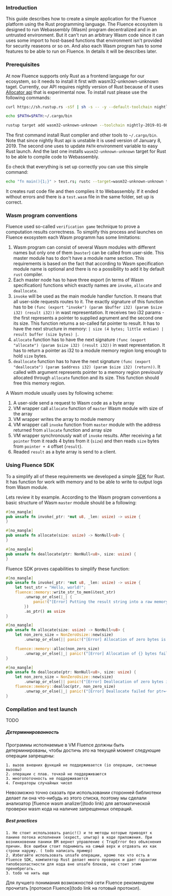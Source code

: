 ### Introduction

This guide describes how to create a simple application for the Fluence platform using the Rust programming language. The Fluence ecosystem is designed to run Webassembly (Wasm) program decentralized and in an untrusted environment. But it can't run an arbitrary Wasm code since it can uses some import to host-based functions that environment isn't provided for security reaseons or so on. And also each Wasm program has to some features to be able to run on Fluence. In details it will be describes later.  

### Prerequisites

At now Fluence supports only Rust as a frontend language for our ecosystem, so it needs to install it first with wasm32-unknown-unknown taget. Currently, our API requires nightly version of Rust because of it uses [Allocator api](https://doc.rust-lang.org/beta/std/alloc/trait.Alloc.html) that is experimental now. To install rust please use the following commands:

```bash
curl https://sh.rustup.rs -sSf | sh -s -- -y --default-toolchain nightly-2019-01-08

echo $PATH=$PATH:~/.cargo/bin

rustup target add wasm32-unknown-unknown --toolchain nightly-2019-01-08
```

The first command install Rust complier and other tools to `~/.cargo/bin`. Note that since nightly Rust api is unstable it is used version of January 8, 2019. The second one uses to update `PATH` environment variable to easy Rust launch. And the last one installs `wasm32-unknown-unknown` target for Rust to be able to compile code to Webassembly.

Еo check that everything is set up correctly you can use this simple command:

```bash
echo "fn main(){1;}" > test.rs; rustc --target=wasm32-unknown-unknown test.rs
```

It creates rust code file and then complies it to Webassembly. If it ended without errors and there is a `test.wasm` file in the same folder, set up is correct.

### Wasm program conventions

Fluence used so-called `verification game` technique to prove a computation results correctness. To simplify this process and launches on Fluence exosystem each Wasm programm has some limitations:

1. Wasm program can consist of several Wasm modules with different names but only one of them (`master`) can be called from user-side. This master module has to don't have a module name section. This requirements is based on the fact that according to Wasm specification module name is optional and there is no a possibility to add it by default `rust` compiler.
2. Each master node has to have three export (in terms of Wasm specification) functions which exactly names are `invoke`, `allocate` and `deallocate`.
3. `invoke` will be used as the main module handler function. It means that all user-side requests routes to it. The exactly signature of this function has to be `(func (export "invoke") (param $buffer i32) (param $size i32) (result i32))` in wast representation. It receives two i32 params - the first represents a pointer to supplied agrument and the second one its size. This function returns a so-called fat pointer to result. It has to have the next structure in memory: `| size (4 bytes; little endian) | result buffer (size bytes) |`.
4. `allocate` function has to have the next signature `(func (export "allocate") (param $size i32) (result i32))` in wast representation. It has to return a pointer as i32 to a module memory region long enough to hold `size` bytes.
5. `deallocate` function has to have the next signature `(func (export "deallocate") (param $address i32) (param $size i32) (return))`. It called with argument represents pointer to a memory region previously allocated through `allocate` function and its size. This function should free this memory region.

A Wasm module usually uses by following scheme: 
1. A user-side send a request to Wasm code as a byte array
2. VM wrapper call `allocate` function of `master` Wasm module with size of the array
3. VM wrapper writes the array to module memory
4. VM wrapper call `invoke` function from `master` module with the address returned from `allocate` function and array size
5. VM wrapper synchronously wait of `invoke` results. After receiving a fat `pointer` from it reads 4 bytes from it (`size`) and then reads `size` bytes from `pointer + 4` offset (`result`).
6. Readed `result` as a byte array is send to a client.

### Using Fluence SDK

To a simplify all of these requirements we developed a simple [SDK](https://docs.rs/fluence_sdk) for Rust. It has function for work with memory and to be able to write to output logs from Wasm module.

Lets review it by example. According to the Wasm program conventions a basic structure of Wasm `master` module should be a following:

```Rust
#[no_mangle]
pub unsafe fn invoke(_ptr: *mut u8, _len: usize) -> usize {
}

#[no_mangle]
pub unsafe fn allocate(size: usize) -> NonNull<u8> {
}

#[no_mangle]
pub unsafe fn deallocate(ptr: NonNull<u8>, size: usize) {
}

```

Fluence SDK proves capabilities to simplify these function:

```Rust
#[no_mangle]
pub unsafe fn invoke(_ptr: *mut u8, _len: usize) -> usize {
    let test_str = "Hello, world!";
    fluence::memory::write_str_to_mem(&test_str)
        .unwrap_or_else(|_| {
            panic!("[Error] Putting the result string into a raw memory was failed")
        })
        .as_ptr() as usize
}

#[no_mangle]
pub unsafe fn allocate(size: usize) -> NonNull<u8> {
    let non_zero_size = NonZeroUsize::new(size)
        .unwrap_or_else(|| panic!("[Error] Allocation of zero bytes is not allowed."));

    fluence::memory::alloc(non_zero_size)
        .unwrap_or_else(|_| panic!("[Error] Allocation of {} bytes failed.", size))
}

#[no_mangle]
pub unsafe fn deallocate(ptr: NonNull<u8>, size: usize) {
    let non_zero_size = NonZeroUsize::new(size)
        .unwrap_or_else(|| panic!("[Error] Deallocation of zero bytes is not allowed."));
    fluence::memory::dealloc(ptr, non_zero_size)
        .unwrap_or_else(|_| panic!("[Error] Deallocate failed for ptr={:?} size={}.", ptr, size));
}

```

### Compilation and test launch

TODO

##### Детерминированность

Программы исполнаемые в VM Fluence должны быть детерминированы, чтобы достичь это на текущей момент следующие операции запрещены:

    1. вызов внешних функций не поддерживается (io операции, системные вызовы)
    2. операции с плав. точкой не поддерживаются
    3. многопоточность не поддерживается 
    4. Генераторы случайных чисел

Невозможно точно сказать при использовании сторонней библиотеки делает ли она что-нибудь из этого списка, поэтому мы сделали анализатор
[fluence wasm analizer](todo link) для автоматической проверки wasm кода на наличие запрещенных операций.

##### Best practices

    1. Не стоит использовать panic!() и те методы которые приводят к панике потока исполнения (expect, unwrap) в коде приложения. При возникновении паники ВМ вернет управление с TrapError без объяснения причин. Все ошибки стоит поднимать на самый верх и отдавать их как строки наружу. ( todo написать пример)
    2. Избегайте использовать unsafe операции, кроме тех что есть в Fluence SDK, компилятор Rust делает много проверок и дает гарантии типобезопастности для кода вне unsafe блоков, не стоит этим пренебрегать.
    3. todo че нить еще

Для лучшего понимания возможностей сети Fluence рекомендуем прочитать [протокол Fluence](todo link на готовый протокол).